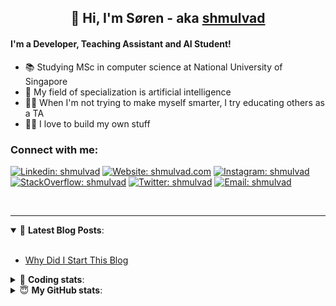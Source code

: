 <h2 align="center">
	👋 Hi, I'm Søren - aka <a href="https://shmulvad.com">shmulvad</a>
</h2>

#### I'm a Developer, Teaching Assistant and AI Student!
- 📚 Studying MSc in computer science at National University of Singapore
- 🧠 My field of specialization is artificial intelligence
- 👨‍🏫 When I'm not trying to make myself smarter, I try educating others as a TA
- 👨‍💻 I love to build my own stuff

### Connect with me:

[![Linkedin: shmulvad](https://img.shields.io/badge/shmulvad-blue?style=flat&logo=Linkedin&logoColor=white)][linkedin]
[![Website: shmulvad.com](https://img.shields.io/badge/shmulvad.com-47CCCC?&style=flat&logo=Google-Chrome&logoColor=white)][website]
[![Instagram: shmulvad](https://img.shields.io/badge/-@shmulvad-purple?style=flat&logo=Instagram&logoColor=white)][instagram]
[![StackOverflow: shmulvad](https://img.shields.io/badge/shmulvad-FE7A16?style=flat&logo=stack-overflow&logoColor=white)][stackOverflow]
[![Twitter: shmulvad](https://img.shields.io/badge/@shmulvad-1ca0f1?style=flat&logo=twitter&logoColor=white)][twitter]
[![Email: shmulvad](https://img.shields.io/badge/shmulvad-D14836?style=flat&logo=gmail&logoColor=white)][mail]

<br />

---

<details open>
 <summary>📕 <b>Latest Blog Posts</b>: </summary>

<br>

<!-- BLOG-POST-LIST:START -->
- [Why Did I Start This Blog](https://shmulvad.com/blog/why-did-start-this-blog)
<!-- BLOG-POST-LIST:END -->

</details>

<!-- --- -->

<details>
 <summary>🤖 <b>Coding stats</b>: </summary>

<br>

<!--START_SECTION:waka-->
**I'm a Night 🦉** 

```text
🌞 Morning    94 commits     ██░░░░░░░░░░░░░░░░░░░░░░░   7.99% 
🌆 Daytime    461 commits    █████████░░░░░░░░░░░░░░░░   39.17% 
🌃 Evening    393 commits    ████████░░░░░░░░░░░░░░░░░   33.39% 
🌙 Night      229 commits    ████░░░░░░░░░░░░░░░░░░░░░   19.46%

```


📊 **This Week I Spent My Time On** 

```text
💬 Programming Languages: 
Python                   4 hrs 15 mins       ███████░░░░░░░░░░░░░░░░░░   28.48% 
C++                      3 hrs 47 mins       ██████░░░░░░░░░░░░░░░░░░░   25.41% 
Other                    2 hrs 7 mins        ███░░░░░░░░░░░░░░░░░░░░░░   14.23% 
XML                      1 hr 40 mins        ██░░░░░░░░░░░░░░░░░░░░░░░   11.28% 
Text                     1 hr 28 mins        ██░░░░░░░░░░░░░░░░░░░░░░░   9.85%

🔥 Editors: 
VS Code                  9 hrs 16 mins       ███████████████░░░░░░░░░░   62.12% 
Sublime Text             3 hrs 32 mins       ██████░░░░░░░░░░░░░░░░░░░   23.75% 
Zsh                      2 hrs 6 mins        ███░░░░░░░░░░░░░░░░░░░░░░   14.13%

🐱‍💻 Projects: 
knowledge-discovery-data-4 hrs 55 mins       ████████░░░░░░░░░░░░░░░░░   32.96% 
mwvc                     3 hrs 52 mins       ██████░░░░░░░░░░░░░░░░░░░   25.92% 
Unknown Project          3 hrs 1 min         █████░░░░░░░░░░░░░░░░░░░░   20.29% 
Project                  1 hr 55 mins        ███░░░░░░░░░░░░░░░░░░░░░░   12.86% 
Terminal                 15 mins             ░░░░░░░░░░░░░░░░░░░░░░░░░   1.71%

```


 Last Updated on 16/11/2021
<!--END_SECTION:waka-->

</details>

<!-- --- -->

<details>
 <summary>😇 <b>My GitHub stats</b>: </summary>

<br>

<img align="left" alt="shmulvad's Github Stats" src="https://github-readme-stats.vercel.app/api?username=shmulvad&show_icons=true&hide_border=true" />

</details>



[website]: https://shmulvad.com
[twitter]: https://twitter.com/shmulvad
[linkedin]: https://linkedin.com/in/shmulvad
[instagram]: https://instagram.com/shmulvad
[stackOverflow]: https://stackoverflow.com/users/9248793/shmulvad
[mail]: mailto:shmulvad@gmail.com
[github]: https://github.com/shmulvad

